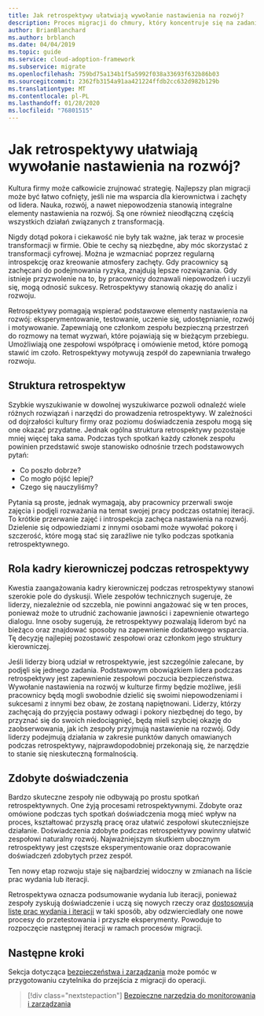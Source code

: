 ```yaml
---
title: Jak retrospektywy ułatwiają wywołanie nastawienia na rozwój?
description: Proces migracji do chmury, który koncentruje się na zadaniach migrowania obciążeń do chmury.
author: BrianBlanchard
ms.author: brblanch
ms.date: 04/04/2019
ms.topic: guide
ms.service: cloud-adoption-framework
ms.subservice: migrate
ms.openlocfilehash: 759bd75a134b1f5a5992f038a33693f632b86b03
ms.sourcegitcommit: 2362fb3154a91aa421224ffdb2cc632d982b129b
ms.translationtype: MT
ms.contentlocale: pl-PL
ms.lasthandoff: 01/28/2020
ms.locfileid: "76801515"
---
```

<!-- markdownlint-disable MD026 -->

# <a name="how-do-retrospectives-help-build-a-growth-mindset"></a>Jak retrospektywy ułatwiają wywołanie nastawienia na rozwój?

Kultura firmy może całkowicie zrujnować strategię. Najlepszy plan migracji może być łatwo cofnięty, jeśli nie ma wsparcia dla kierownictwa i zachęty od lidera. Nauka, rozwój, a nawet niepowodzenia stanowią integralne elementy nastawienia na rozwój. Są one również nieodłączną częścią wszystkich działań związanych z transformacją.

Nigdy dotąd pokora i ciekawość nie były tak ważne, jak teraz w procesie transformacji w firmie. Obie te cechy są niezbędne, aby móc skorzystać z transformacji cyfrowej. Można je wzmacniać poprzez regularną introspekcję oraz kreowanie atmosfery zachęty. Gdy pracownicy są zachęcani do podejmowania ryzyka, znajdują lepsze rozwiązania. Gdy istnieje przyzwolenie na to, by pracownicy doznawali niepowodzeń i uczyli się, mogą odnosić sukcesy. Retrospektywy stanowią okazję do analiz i rozwoju.

Retrospektywy pomagają wspierać podstawowe elementy nastawienia na rozwój: eksperymentowanie, testowanie, uczenie się, udostępnianie, rozwój i motywowanie. Zapewniają one członkom zespołu bezpieczną przestrzeń do rozmowy na temat wyzwań, które pojawiają się w bieżącym przebiegu. Umożliwiają one zespołowi współpracę i omówienie metod, które pomogą stawić im czoło. Retrospektywy motywują zespół do zapewniania trwałego rozwoju.

## <a name="retrospective-structure"></a>Struktura retrospektyw

Szybkie wyszukiwanie w dowolnej wyszukiwarce pozwoli odnaleźć wiele różnych rozwiązań i narzędzi do prowadzenia retrospektywy. W zależności od dojrzałości kultury firmy oraz poziomu doświadczenia zespołu mogą się one okazać przydatne. Jednak ogólna struktura retrospektywy pozostaje mniej więcej taka sama. Podczas tych spotkań każdy członek zespołu powinien przedstawić swoje stanowisko odnośnie trzech podstawowych pytań:

- Co poszło dobrze?
- Co mogło pójść lepiej?
- Czego się nauczyliśmy?

Pytania są proste, jednak wymagają, aby pracownicy przerwali swoje zajęcia i podjęli rozważania na temat swojej pracy podczas ostatniej iteracji. To krótkie przerwanie zajęć i introspekcja zachęca nastawienia na rozwój. Dzielenie się odpowiedziami z innymi osobami może wywołać pokorę i szczerość, które mogą stać się zaraźliwe nie tylko podczas spotkania retrospektywnego.

## <a name="leaderships-role-in-a-retrospective"></a>Rola kadry kierowniczej podczas retrospektywy

Kwestia zaangażowania kadry kierowniczej podczas retrospektywy stanowi szerokie pole do dyskusji. Wiele zespołów technicznych sugeruje, że liderzy, niezależnie od szczebla, nie powinni angażować się w ten proces, ponieważ może to utrudnić zachowanie jawności i zapewnienie otwartego dialogu. Inne osoby sugerują, że retrospektywy pozwalają liderom być na bieżąco oraz znajdować sposoby na zapewnienie dodatkowego wsparcia. Tę decyzję najlepiej pozostawić zespołowi oraz członkom jego struktury kierowniczej.

Jeśli liderzy biorą udział w retrospektywie, jest szczególnie zalecane, by podjęli się jednego zadania. Podstawowym obowiązkiem lidera podczas retrospektywy jest zapewnienie zespołowi poczucia bezpieczeństwa. Wywołanie nastawienia na rozwój w kulturze firmy będzie możliwe, jeśli pracownicy będą mogli swobodnie dzielić się swoimi niepowodzeniami i sukcesami z innymi bez obaw, że zostaną napiętnowani. Liderzy, którzy zachęcają do przyjęcia postawy odwagi i pokory niezbędnej do tego, by przyznać się do swoich niedociągnięć, będą mieli szybciej okazję do zaobserwowania, jak ich zespoły przyjmują nastawienie na rozwój. Gdy liderzy podejmują działania w zakresie punktów danych omawianych podczas retrospektywy, najprawdopodobniej przekonają się, że narzędzie to stanie się nieskuteczną formalnością.

## <a name="lessons-learned"></a>Zdobyte doświadczenia

Bardzo skuteczne zespoły nie odbywają po prostu spotkań retrospektywnych. One żyją procesami retrospektywnymi. Zdobyte oraz omówione podczas tych spotkań doświadczenia mogą mieć wpływ na proces, kształtować przyszłą pracę oraz ułatwić zespołowi skuteczniejsze działanie. Doświadczenia zdobyte podczas retrospektywy powinny ułatwić zespołowi naturalny rozwój. Najważniejszym skutkiem ubocznym retrospektywy jest częstsze eksperymentowanie oraz dopracowanie doświadczeń zdobytych przez zespół.

Ten nowy etap rozwoju staje się najbardziej widoczny w zmianach na liście prac wydania lub iteracji.

Retrospektywa oznacza podsumowanie wydania lub iteracji, ponieważ zespoły zyskują doświadczenie i uczą się nowych rzeczy oraz [dostosowują listę prac wydania i iteracji](../assess/release-iteration-backlog.md) w taki sposób, aby odzwierciedlały one nowe procesy do przetestowania i przyszłe eksperymenty. Powoduje to rozpoczęcie następnej iteracji w ramach procesów migracji.

## <a name="next-steps"></a>Następne kroki

Sekcja dotycząca [bezpieczeństwa i zarządzania](../secure-and-manage/index.md) może pomóc w przygotowaniu czytelnika do przejścia z migracji do operacji.

> [!div class="nextstepaction"]
> [Bezpieczne narzędzia do monitorowania i zarządzania](../secure-and-manage/index.md)
